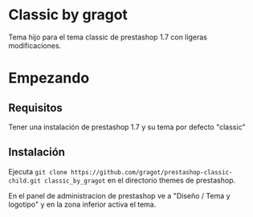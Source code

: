 # Classic by gragot

Tema hijo para el tema classic de prestashop 1.7 con ligeras modificaciones.

# Empezando

## Requisitos

Tener una instalación de prestashop 1.7 y su tema por defecto "classic" 

## Instalación 

Ejecuta ``` git clone https://github.com/gragot/prestashop-classic-child.git classic_by_gragot ``` en el directorio themes de prestashop.

En el panel de administracion de prestashop ve a "Diseño / Tema y logotipo" y en la zona inferior activa el tema.